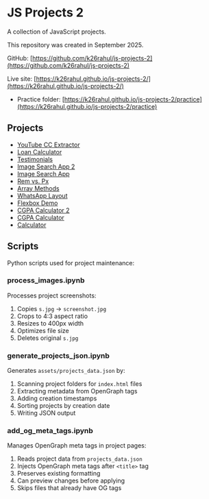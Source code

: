 # JS Projects 2

A collection of JavaScript projects.

This repository was created in September 2025.

GitHub: [https://github.com/k26rahul/js-projects-2](https://github.com/k26rahul/js-projects-2)

Live site: [https://k26rahul.github.io/js-projects-2/](https://k26rahul.github.io/js-projects-2/)

- Practice folder: [https://k26rahul.github.io/js-projects-2/practice](https://k26rahul.github.io/js-projects-2/practice)

## Projects

- [YouTube CC Extractor](https://k26rahul.github.io/js-projects-2/yt-cc-extractor)
- [Loan Calculator](https://k26rahul.github.io/js-projects-2/loan-calculator)
- [Testimonials](https://k26rahul.github.io/js-projects-2/testimonials)
- [Image Search App 2](https://k26rahul.github.io/js-projects-2/image-search-app-2)
- [Image Search App](https://k26rahul.github.io/js-projects-2/image-search-app)
- [Rem vs. Px](https://k26rahul.github.io/js-projects-2/rem-vs-px)
- [Array Methods](https://k26rahul.github.io/js-projects-2/array-methods)
- [WhatsApp Layout](https://k26rahul.github.io/js-projects-2/wa-layout)
- [Flexbox Demo](https://k26rahul.github.io/js-projects-2/flexbox-demo)
- [CGPA Calculator 2](https://k26rahul.github.io/js-projects-2/cgpa-calculator-2)
- [CGPA Calculator](https://k26rahul.github.io/js-projects-2/cgpa-calculator)
- [Calculator](https://k26rahul.github.io/js-projects-2/calculator)

## Scripts

Python scripts used for project maintenance:

### process_images.ipynb

Processes project screenshots:

1. Copies `s.jpg` → `screenshot.jpg`
2. Crops to 4:3 aspect ratio
3. Resizes to 400px width
4. Optimizes file size
5. Deletes original `s.jpg`

### generate_projects_json.ipynb

Generates `assets/projects_data.json` by:

1. Scanning project folders for `index.html` files
2. Extracting metadata from OpenGraph tags
3. Adding creation timestamps
4. Sorting projects by creation date
5. Writing JSON output

### add_og_meta_tags.ipynb

Manages OpenGraph meta tags in project pages:

1. Reads project data from `projects_data.json`
2. Injects OpenGraph meta tags after `<title>` tag
3. Preserves existing formatting
4. Can preview changes before applying
5. Skips files that already have OG tags
